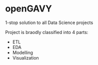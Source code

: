# openGAVY
1-stop solution to all Data Science projects

Project is braodly classified into 4 parts:
- ETL
- EDA
- Modelling
- Visualization

